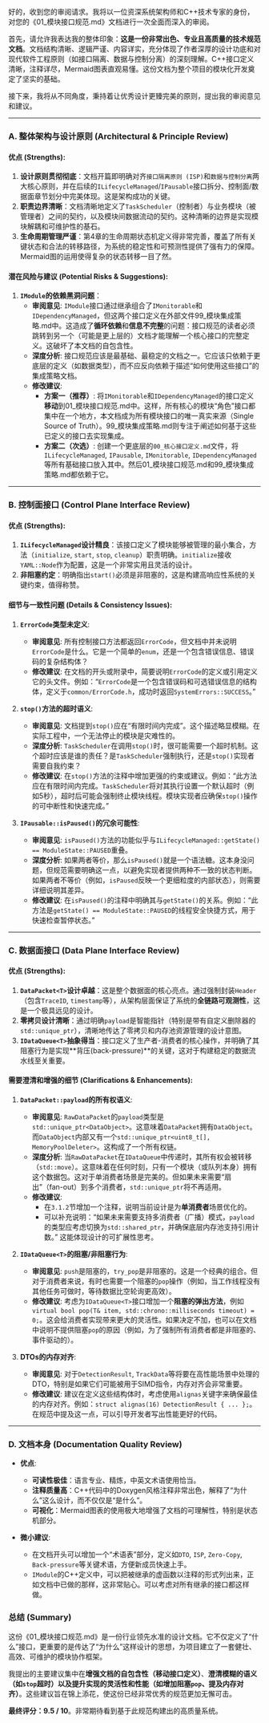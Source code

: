 好的，收到您的审阅请求。我将以一位资深系统架构师和C++技术专家的身份，对您的《01_模块接口规范.md》文档进行一次全面而深入的审阅。

首先，请允许我表达我的整体印象：**这是一份非常出色、专业且高质量的技术规范文档**。文档结构清晰、逻辑严谨、内容详实，充分体现了作者深厚的设计功底和对现代软件工程原则（如接口隔离、数据与控制分离）的深刻理解。C++接口定义清晰，注释详尽，Mermaid图表直观易懂。这份文档为整个项目的模块化开发奠定了坚实的基础。

接下来，我将从不同角度，秉持着让优秀设计更臻完美的原则，提出我的审阅意见和建议。

---

### **A. 整体架构与设计原则 (Architectural & Principle Review)**

#### **优点 (Strengths):**

1.  **设计原则贯彻彻底**：文档开篇即明确对齐`接口隔离原则 (ISP)`和`数据与控制分离`两大核心原则，并在后续的`ILifecycleManaged`/`IPausable`接口拆分、控制面/数据面章节划分中完美体现。这是架构成功的关键。
2.  **职责边界清晰**：文档清晰地定义了`TaskScheduler`（控制者）与业务模块（被管理者）之间的契约，以及模块间数据流动的契约。这种清晰的边界是实现模块解耦和可维护性的基石。
3.  **生命周期管理严谨**：第4章的生命周期状态机定义得非常完善，覆盖了所有关键状态和合法的转移路径，为系统的稳定性和可预测性提供了强有力的保障。Mermaid图的运用使得复杂的状态转移一目了然。

#### **潜在风险与建议 (Potential Risks & Suggestions):**

1.  **`IModule`的依赖黑洞问题**：
    *   **审阅意见**: `IModule`接口通过继承组合了`IMonitorable`和`IDependencyManaged`，但这两个接口定义在外部文件99_模块集成策略.md中。这造成了**循环依赖**和**信息不完整**的问题：接口规范的读者必须跳转到另一个（可能是更上层的）文档才能理解一个核心接口的完整定义。这破坏了本文档的自包含性。
    *   **深度分析**: 接口规范应该是最基础、最稳定的文档之一。它应该只依赖于更底层的定义（如数据类型），而不应反向依赖于描述“如何使用这些接口”的集成策略文档。
    *   **修改建议**:
        *   **方案一（推荐）**: 将`IMonitorable`和`IDependencyManaged`的接口定义**移动**到01_模块接口规范.md中。这样，所有核心的模块“角色”接口都集中在一个地方，本文档成为所有模块接口的唯一真实来源（Single Source of Truth）。99_模块集成策略.md则专注于阐述如何基于这些已定义的接口去实现集成。
        *   **方案二（次选）**: 创建一个更底层的`00_核心接口定义.md`文件，将`ILifecycleManaged`, `IPausable`, `IMonitorable`, `IDependencyManaged`等所有基础接口放入其中。然后01_模块接口规范.md和99_模块集成策略.md都依赖于它。

---

### **B. 控制面接口 (Control Plane Interface Review)**

#### **优点 (Strengths):**

1.  **`ILifecycleManaged`设计精良**：该接口定义了模块能够被管理的最小集合，方法（`initialize`, `start`, `stop`, `cleanup`）职责明确。`initialize`接收`YAML::Node`作为配置，这是一个非常实用且灵活的设计。
2.  **非阻塞约定**：明确指出`start()`必须是非阻塞的，这是构建高响应性系统的关键约束，值得称赞。

#### **细节与一致性问题 (Details & Consistency Issues):**

1.  **`ErrorCode`类型未定义**:
    *   **审阅意见**: 所有控制接口方法都返回`ErrorCode`，但文档中并未说明`ErrorCode`是什么。它是一个简单的`enum`，还是一个包含错误信息、错误码的复杂结构体？
    *   **修改建议**: 在文档的开头或附录中，简要说明`ErrorCode`的定义或引用定义它的头文件。例如：“`ErrorCode`是一个包含错误码和可选错误信息的结构体，定义于`common/ErrorCode.h`，成功时返回`SystemErrors::SUCCESS`。”

2.  **`stop()`方法的超时语义**:
    *   **审阅意见**: 文档提到`stop()`应在“有限时间内完成”。这个描述略显模糊。在实际工程中，一个无法停止的模块是灾难性的。
    *   **深度分析**: `TaskScheduler`在调用`stop()`时，很可能需要一个超时机制。这个超时应该是谁的责任？是`TaskScheduler`强制执行，还是`stop()`实现者需要自我约束？
    *   **修改建议**: 在`stop()`方法的注释中增加更强的约束或建议。例如：“此方法应在有限时间内完成。`TaskScheduler`将对其执行设置一个默认超时（例如5秒），超时后可能会强制终止模块线程。模块实现者应确保`stop()`操作的可中断性和快速完成。”

3.  **`IPausable::isPaused()`的冗余可能性**:
    *   **审阅意见**: `isPaused()`方法的功能似乎与`ILifecycleManaged::getState() == ModuleState::PAUSED`重叠。
    *   **深度分析**: 如果两者等价，那么`isPaused()`就是一个语法糖。这本身没问题，但规范需要明确这一点，以避免实现者提供两种不一致的状态判断。如果两者不等价（例如，`isPaused`反映一个更细粒度的内部状态），则需要详细说明其差异。
    *   **修改建议**: 在`isPaused()`的注释中明确其与`getState()`的关系。例如：“此方法是`getState() == ModuleState::PAUSED`的线程安全快捷方式，用于快速检查暂停状态。”

---

### **C. 数据面接口 (Data Plane Interface Review)**

#### **优点 (Strengths):**

1.  **`DataPacket<T>`设计卓越**：这是整个数据面的核心亮点。通过强制封装`Header`（包含`TraceID`, `timestamp`等），从架构层面保证了系统的**全链路可观测性**，这是一个极具远见的设计。
2.  **零拷贝设计清晰**：通过明确`payload`是智能指针（特别是带有自定义删除器的`std::unique_ptr`），清晰地传达了零拷贝和内存池资源管理的设计意图。
3.  **`IDataQueue<T>`抽象得当**：接口定义了生产者-消费者的核心操作，并明确了其阻塞行为是实现**背压(back-pressure)**的关键，这对于构建稳定的数据流水线至关重要。

#### **需要澄清和增强的细节 (Clarifications & Enhancements):**

1.  **`DataPacket::payload`的所有权语义**:
    *   **审阅意见**: `RawDataPacket`的`payload`类型是`std::unique_ptr<DataObject>`。这意味着`DataPacket`拥有`DataObject`。而`DataObject`内部又有一个`std::unique_ptr<uint8_t[], MemoryPoolDeleter>`。这构成了一个所有权链。
    *   **深度分析**: 当`RawDataPacket`在`IDataQueue`中传递时，其所有权会被转移（`std::move`）。这意味着在任何时刻，只有一个模块（或队列本身）拥有这个数据包。这对于单消费者场景是完美的。但如果未来需要“扇出”（fan-out）到多个消费者，`std::unique_ptr`将不再适用。
    *   **修改建议**:
        *   在`3.1.2`节增加一个注释，说明当前设计是为**单消费者**场景优化的。
        *   可以补充说明：“如果未来需要支持多消费者（广播）模式，`payload`的类型应考虑切换为`std::shared_ptr`，并确保底层内存池支持引用计数。” 这能体现设计的可扩展性思考。

2.  **`IDataQueue<T>`的阻塞/非阻塞行为**:
    *   **审阅意见**: `push`是阻塞的，`try_pop`是非阻塞的。这是一个经典的组合。但对于消费者来说，有时也需要一个阻塞的`pop`操作（例如，当工作线程没有其他任务可做时，等待数据比空轮询更高效）。
    *   **修改建议**: 考虑为`IDataQueue<T>`接口增加一个**阻塞的弹出方法**，例如`virtual bool pop(T& item, std::chrono::milliseconds timeout) = 0;`。这会给消费者实现带来更大的灵活性。如果决定不加，也可以在文档中说明不提供阻塞`pop`的原因（例如，为了强制所有消费者都是非阻塞的、事件驱动的）。

3.  **DTOs的内存对齐**:
    *   **审阅意见**: 对于`DetectionResult`, `TrackData`等将要在高性能场景中处理的DTO，特别是如果它们可能被用于SIMD指令，内存对齐会非常重要。
    *   **修改建议**: 建议在定义这些结构体时，考虑使用`alignas`关键字来确保最佳的内存对齐。例如：`struct alignas(16) DetectionResult { ... };`。在规范中提及这一点，可以引导开发者写出性能更好的代码。

---

### **D. 文档本身 (Documentation Quality Review)**

*   **优点**:
    *   **可读性极佳**：语言专业、精炼，中英文术语使用恰当。
    *   **注释质量高**：C++代码中的Doxygen风格注释非常出色，解释了“为什么”这么设计，而不仅仅是“是什么”。
    *   **可视化**：Mermaid图表的使用极大地增强了文档的可理解性，特别是状态机部分。

*   **微小建议**:
    *   在文档开头可以增加一个“术语表”部分，定义如`DTO`, `ISP`, `Zero-Copy`, `Back-pressure`等关键术语，方便新成员快速上手。
    *   `IModule`的C++定义中，可以把被继承的虚函数以注释的形式列出来，正如文档中已做的那样，这非常贴心。可以考虑对所有继承的接口都这样做。

### **总结 (Summary)**

这份《01_模块接口规范.md》是一份行业领先水准的设计文档。它不仅定义了“什么”接口，更重要的是传达了“为什么”这样设计的思想，为项目建立了一套健壮、高效、可维护的模块协作框架。

我提出的主要建议集中在**增强文档的自包含性（移动接口定义）**、**澄清模糊的语义（如`stop`超时）**以及**提升实现的灵活性和性能（如增加阻塞`pop`、提及内存对齐）**。这些建议旨在锦上添花，使这份已经非常优秀的规范更加无懈可击。

**最终评分：9.5 / 10**。非常期待看到基于此规范构建出的高质量系统。
